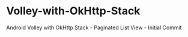 Volley-with-OkHttp-Stack
========================

Android Volley with OkHttp Stack - Paginated List View - Initial Commit
